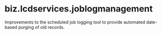 # biz.lcdservices.joblogmanagement
Improvements to the scheduled job logging tool to provide automated date-based purging of old records.
